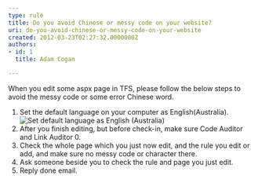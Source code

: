 ```yaml
---
type: rule
title: Do you avoid Chinese or messy code on your website?
uri: do-you-avoid-chinese-or-messy-code-on-your-website
created: 2012-03-23T02:27:32.0000000Z
authors:
- id: 1
  title: Adam Cogan

---
```


 When you edit some aspx page in TFS, please follow the below steps to avoid the messy code or some error Chinese word. 
1. Set the default language on your computer as English(Australia).
![Set default language as English (Australia)](/Communication/RulesToBetterOutsourcing/PublishingImages/SetDefaultLanguage.jpg)
2. After you finish editing, but before check-in, make sure Code Auditor and Link Auditor 0.
3. Check the whole page which you just now edit, and the rule you edit or add, and make sure no messy code or character there.
4. Ask someone beside you to check the rule and page you just edit.
5. Reply done email.


